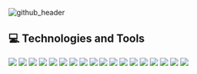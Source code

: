 ![github_header](https://user-images.githubusercontent.com/37030292/111891357-38db5300-89d1-11eb-9422-f5652a3c76b9.png)

## 💻 Technologies and Tools
![](https://img.shields.io/badge/Code-Python-blueviolet?logo=python&logoColor=white) ![](https://img.shields.io/badge/Framework-Django-blueviolet?logo=django&logoColor=white) ![](https://img.shields.io/badge/Code-C-blueviolet?logo=c&logoColor=white) ![](https://img.shields.io/badge/Code-Javascript-blueviolet?logo=javascript&logoColor=white) ![](https://img.shields.io/badge/Code-Java-blueviolet?logo=java&logoColor=white) ![](https://img.shields.io/badge/Code-Go_Lang-blueviolet?logo=go&logoColor=white) ![](https://img.shields.io/badge/OS-Windows-blueviolet?logo=windows&logoColor=white) ![](https://img.shields.io/badge/OS-Linux-blueviolet?logo=linux&logoColor=white) ![](https://img.shields.io/badge/Tools-Docker-blueviolet?logo=docker&logoColor=white) ![](https://img.shields.io/badge/Tools-MySQL-blueviolet?logo=mysql&logoColor=white) ![](https://img.shields.io/badge/Tools-PL/SQL_Developer-blueviolet?logo=oracle&logoColor=white) ![](https://img.shields.io/badge/Editor-Visual_Studio_Code-blueviolet?logo=visualstudiocode&logoColor=white) ![](https://img.shields.io/badge/Editor-Atom-blueviolet?logo=atom&logoColor=white) ![](https://img.shields.io/badge/Tools-Jupyter_Notebook-blueviolet?logo=anaconda&logoColor=white) ![](https://img.shields.io/badge/IDE-Net_Beans-blueviolet?logo=apache&logoColor=white) ![](https://img.shields.io/badge/IDE-Eclipse-blueviolet?logo=eclipse&logoColor=white) ![](https://img.shields.io/badge/Hardware-Arduino-blueviolet?logo=arduino&logoColor=white) ![](https://img.shields.io/badge/Tools-SQLite-blueviolet?logo=sqlite&logoColor=white)

<!--![GitHub stats](https://github-readme-stats.vercel.app/api?username=patriciatozi&count_private=true&theme=radical)
**patriciatozi/patriciatozi** is a ✨ _special_ ✨ repository because its `README.md` (this file) appears on your GitHub profile.

Here are some ideas to get you started:

- 🔭 I’m currently working on ...
- 🌱 I’m currently learning ...
- 👯 I’m looking to collaborate on ...
- 🤔 I’m looking for help with ...
- 💬 Ask me about ...
- 📫 How to reach me: ...
- 😄 Pronouns: ...
- ⚡ Fun fact: ...
-->
